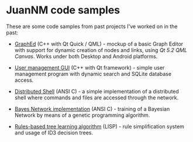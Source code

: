JuanNM code samples
===================

These are some code samples from past projects I've worked on in the past:

- [GraphEd](https://github.com/juannm/playground/tree/master/GraphEd) (C++ with Qt Quick / QML) - mockup of a basic Graph Editor with support for dynamic creation of nodes and links, using *Qt 5.2 QML Canvas*. Works under both Desktop and Android platforms.

- [User management GUI](https://github.com/juannm/playground/tree/master/GUI_user_management) (C++ with Qt framework) - simple user management program with dynamic search and SQLite database access.

- [Distributed Shell](https://github.com/juannm/playground/tree/master/distributed_shell) (ANSI C) - a simple implementation of a distributed shell where commands and files are accessed through the network.

- [Bayes Network implementation](https://github.com/juannm/playground/tree/master/bayes_network) (ANSI C) - training of a Bayesian Network by means of a genetic programming algorithm.

- [Rules-based tree learning algorithm](https://github.com/juannm/playground/tree/master/rules_learning) (LISP) - rule simplification system and usage of ID3 decision trees.
